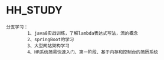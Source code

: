 # HH_STUDY
    分支学习：
            1、java8实战训练，了解lambda表达式写法，流的概念
            2、springBoot的学习
            3、大型网站架构学习
            4、HR系统简易快速入门、第一阶段、基于内存和控制台的简历系统
